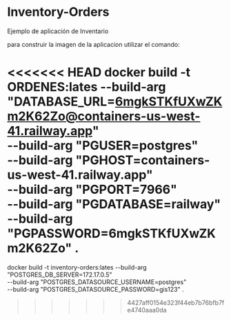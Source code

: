 # Inventory-Orders
Ejemplo de aplicación de Inventario



para construir la imagen de la aplicacion utilizar el comando:

<<<<<<< HEAD
docker build -t ORDENES:lates --build-arg "DATABASE_URL=6mgkSTKfUXwZKm2K62Zo@containers-us-west-41.railway.app"  \
--build-arg "PGUSER=postgres" \
--build-arg "PGHOST=containers-us-west-41.railway.app" \
--build-arg "PGPORT=7966" \
--build-arg "PGDATABASE=railway" \
--build-arg "PGPASSWORD=6mgkSTKfUXwZKm2K62Zo" .
=======
docker build -t inventory-orders:lates --build-arg "POSTGRES_DB_SERVER=172.17.0.5"  \
--build-arg "POSTGRES_DATASOURCE_USERNAME=postgres" \
--build-arg "POSTGRES_DATASOURCE_PASSWORD=gis123" .
>>>>>>> 4427aff0154e323f44eb7b76bfb7fe4740aaa0da
